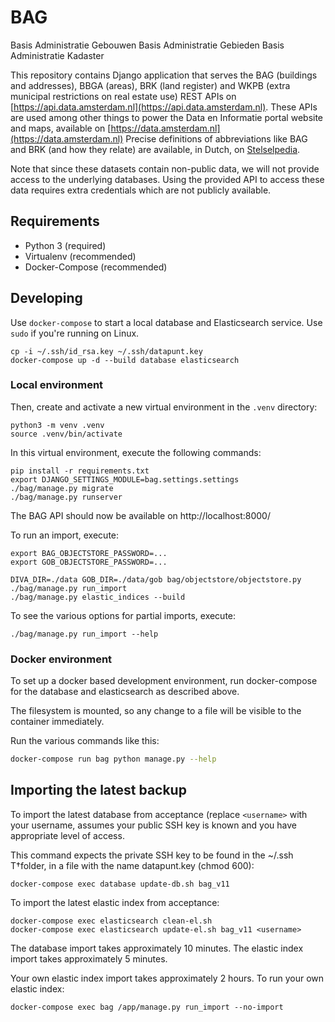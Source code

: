 
BAG
============

Basis Administratie Gebouwen
Basis Administratie Gebieden
Basis Administratie Kadaster

This repository contains Django application that serves the BAG (buildings and
addresses), BBGA (areas), BRK (land register) and WKPB (extra municipal
restrictions on real estate use) REST APIs on
[https://api.data.amsterdam.nl](https://api.data.amsterdam.nl).
These APIs are used among other things to power the Data en Informatie portal website
and maps, available on [https://data.amsterdam.nl](https://data.amsterdam.nl)
Precise definitions of abbreviations like BAG and BRK (and how they relate) are
available, in Dutch, on [Stelselpedia](https://www.amsterdam.nl/stelselpedia/).

Note that since these datasets contain non-public data, we will not provide
access to the underlying databases. Using the provided API to access these data
requires extra credentials which are not publicly available.

Requirements
------------

* Python 3 (required)
* Virtualenv (recommended)
* Docker-Compose (recommended)


Developing
----------

Use `docker-compose` to start a local database and Elasticsearch service. Use
`sudo` if you're running on Linux.

	cp -i ~/.ssh/id_rsa.key ~/.ssh/datapunt.key
	docker-compose up -d --build database elasticsearch

### Local environment
Then, create and activate a new virtual environment in the `.venv` directory:

	python3 -m venv .venv
	source .venv/bin/activate

In this virtual environment, execute the following commands:

	pip install -r requirements.txt
	export DJANGO_SETTINGS_MODULE=bag.settings.settings
	./bag/manage.py migrate
	./bag/manage.py runserver

The BAG API should now be available on http://localhost:8000/

To run an import, execute:

	export BAG_OBJECTSTORE_PASSWORD=...
	export GOB_OBJECTSTORE_PASSWORD=...

	DIVA_DIR=./data GOB_DIR=./data/gob bag/objectstore/objectstore.py
	./bag/manage.py run_import
	./bag/manage.py elastic_indices --build

To see the various options for partial imports, execute:

	./bag/manage.py run_import --help

### Docker environment

To set up a docker based development environment, run docker-compose for the 
database and elasticsearch as described above.

The filesystem is mounted, so any change to a file will be visible to the 
container immediately.

Run the various commands like this:

```bash
docker-compose run bag python manage.py --help
```

Importing the latest backup
---------------------------

To import the latest database from acceptance (replace `<username>` with your
username, assumes your public SSH key is known and you have appropriate level of access.

This command expects the private SSH key to be found in the ~/.ssh T†folder,
in a file with the name datapunt.key (chmod 600):

    docker-compose exec database update-db.sh bag_v11

To import the latest elastic index from acceptance:

	docker-compose exec elasticsearch clean-el.sh
	docker-compose exec elasticsearch update-el.sh bag_v11 <username>

The database import takes approximately 10 minutes.
The elastic index import takes approximately 5 minutes.

Your own elastic index import takes approximately 2 hours.
To run your own elastic index:

    docker-compose exec bag /app/manage.py run_import --no-import
